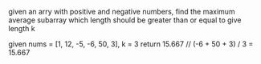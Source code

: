 given an arry with positive and negative numbers,
find the maximum average subarray which length should be greater than or equal to give length k

given nums = [1, 12, -5, -6, 50, 3], k = 3
return 15.667 // (-6 + 50 + 3) / 3 = 15.667
